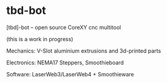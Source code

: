 # tbd-bot
[tbd]-bot – open source CoreXY cnc multitool 

(this is a work in progress)

Mechanics: V-Slot aluminium extrusions and 3d-printed parts

Electronics: NEMA17 Steppers, Smoothieboard

Software: LaserWeb3/LaserWeb4 + Smoothieware
